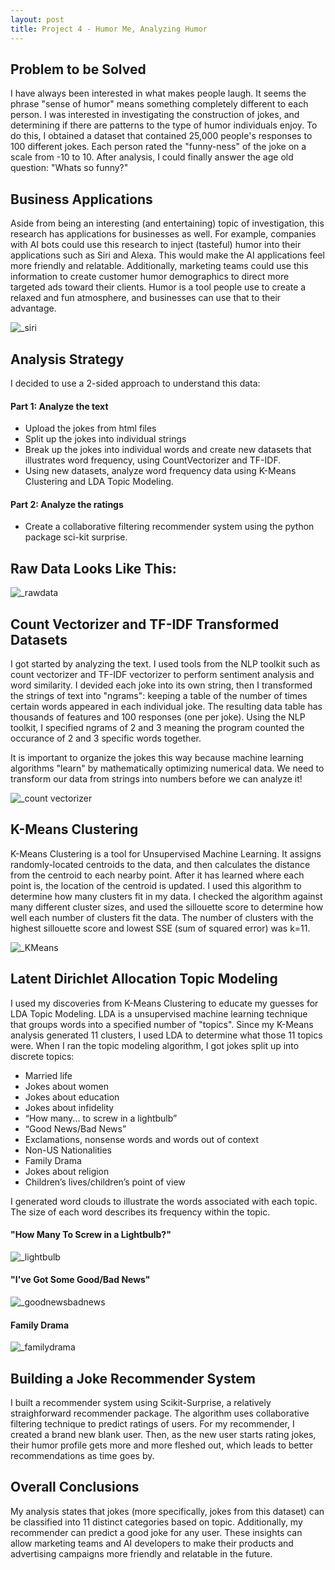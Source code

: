 ```yaml
---
layout: post
title: Project 4 - Humor Me, Analyzing Humor
---
```


## Problem to be Solved
I have always been interested in what makes people laugh. It seems the phrase "sense of humor" means something completely different to each person. I was interested in investigating the construction of jokes, and determining if there are patterns to the type of humor individuals enjoy. To do this, I obtained a dataset that contained 25,000 people's responses to 100 different jokes. Each person rated the "funny-ness" of the joke on a scale from -10 to 10. After analysis, I could finally answer the age old question: "Whats so funny?"

## Business Applications
Aside from being an interesting (and entertaining) topic of investigation, this research has applications for businesses as well. For example, companies with AI bots could use this research to inject (tasteful) humor into their applications such as Siri and Alexa. This would make the AI applications feel more friendly and relatable. Additionally, marketing teams could use this information to create customer humor demographics to direct more targeted ads toward their clients. Humor is a tool people use to create a relaxed and fun atmosphere, and businesses can use that to their advantage.

![_siri](/images/siri.png)

## Analysis Strategy
I decided to use a 2-sided approach to understand this data:
#### Part 1: Analyze the text
- Upload the jokes from html files
- Split up the jokes into individual strings
- Break up the jokes into individual words and create new datasets that illustrates word frequency, using CountVectorizer and TF-IDF.
- Using new datasets, analyze word frequency data using K-Means Clustering and LDA Topic Modeling.
#### Part 2: Analyze the ratings
- Create a collaborative filtering recommender system using the python package sci-kit surprise.  

## Raw Data Looks Like This:
![_rawdata](/images/jokelistraw.png)

## Count Vectorizer and TF-IDF Transformed Datasets
I got started by analyzing the text. I used tools from the NLP toolkit such as count vectorizer and TF-IDF vectorizer to perform sentiment analysis and word similarity. I devided each joke into its own string, then I transformed the strings of text into "ngrams": keeping a table of the number of times certain words appeared in each individual joke. The resulting data table has thousands of features and 100 responses (one per joke). Using the NLP toolkit, I specified ngrams of 2 and 3 meaning the program counted the occurance of 2 and 3 specific words together. 

It is important to organize the jokes this way because machine learning algorithms "learn" by mathematically optimizing numerical data. We need to transform our data from strings into numbers before we can analyze it!

![_count vectorizer](/images/countvectorizer.png)

## K-Means Clustering
K-Means Clustering is a tool for Unsupervised Machine Learning. It assigns randomly-located centroids to the data, and then calculates the distance from the centroid to each nearby point. After it has learned where each point is, the location of the centroid is updated. I used this algorithm to determine how many clusters fit in my data. I checked the algorithm against many different cluster sizes, and used the sillouette score to determine how well each number of clusters fit the data. The number of clusters with the highest sillouette score and lowest SSE (sum of squared error) was k=11.

![_KMeans](/images/KMeanswithline.png)
    

## Latent Dirichlet Allocation Topic Modeling
I used my discoveries from K-Means Clustering to educate my guesses for LDA Topic Modeling. LDA is a unsupervised machine learning technique that groups words into a specified number of "topics". Since my K-Means analysis generated 11 clusters, I used LDA to determine what those 11 topics were. When I ran the topic modeling algorithm, I got jokes split up into discrete topics:
- Married life
- Jokes about women
- Jokes about education
- Jokes about infidelity
- “How many... to screw in a lightbulb”
- “Good News/Bad News”
- Exclamations, nonsense words and words out of context
- Non-US Nationalities
- Family Drama
- Jokes about religion
- Children’s lives/children’s point of view

I generated word clouds to illustrate the words associated with each topic. The size of each word describes its frequency within the topic. 
#### "How Many To Screw in a Lightbulb?"
![_lightbulb](/images/screwinalightbulb.png)

#### "I've Got Some Good/Bad News"
![_goodnewsbadnews](/images/goodbadnews.png)

#### Family Drama
![_familydrama](/images/familydrama.png)

## Building a Joke Recommender System
I built a recommender system using Scikit-Surprise, a relatively straighforward recommender package. The algorithm uses collaborative filtering technique to predict ratings of users. For my recommender, I created a brand new blank user. Then, as the new user starts rating jokes, their humor profile gets more and more fleshed out, which leads to better recommendations as time goes by. 

## Overall Conclusions
My analysis states that jokes (more specifically, jokes from this dataset) can be classified into 11 distinct categories based on topic. Additionally, my recommender can predict a good joke for any user. These insights can allow marketing teams and AI developers to make their products and advertising campaigns more friendly and relatable in the future. 
